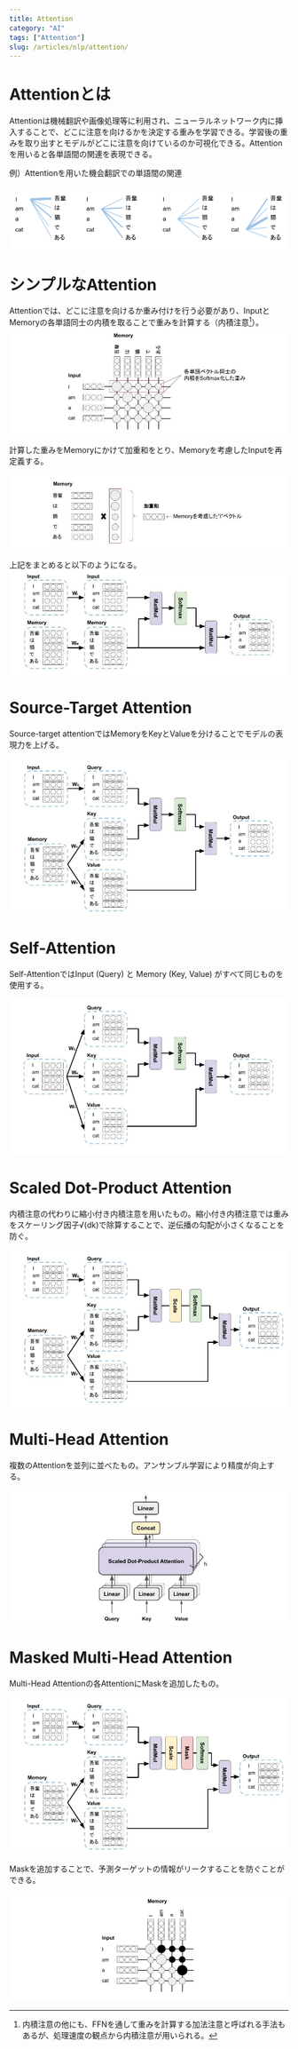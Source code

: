 ```yaml
---
title: Attention
category: "AI"
tags: ["Attention"]
slug: /articles/nlp/attention/
---
```


# Attentionとは
Attentionは機械翻訳や画像処理等に利用され、ニューラルネットワーク内に挿入することで、どこに注意を向けるかを決定する重みを学習できる。学習後の重みを取り出すとモデルがどこに注意を向けているのか可視化できる。Attentionを用いると各単語間の関連を表現できる。

例）Attentionを用いた機会翻訳での単語間の関連

![Attentionの使用例](./ex-attention.png)

# シンプルなAttention
Attentionでは、どこに注意を向けるか重み付けを行う必要があり、InputとMemoryの各単語同士の内積を取ることで重みを計算する（内積注意[^1]）。
![Simple-Attention](./simple-attention-1.jpg)

[^1]: 内積注意の他にも、FFNを通して重みを計算する加法注意と呼ばれる手法もあるが、処理速度の観点から内積注意が用いられる。

計算した重みをMemoryにかけて加重和をとり、Memoryを考慮したInputを再定義する。

![Simple-Attention](./simple-attention-2.jpg)

上記をまとめると以下のようになる。
![Simple-Attention](./simple-attention-3.jpg)

# Source-Target Attention
Source-target attentionではMemoryをKeyとValueを分けることでモデルの表現力を上げる。

![Source-Target-Attention](./source-target-attention.jpg)

# Self-Attention
Self-AttentionではInput (Query) と Memory (Key, Value) がすべて同じものを使用する。

![Self-Attention](./self-attention.jpg)

# Scaled Dot-Product Attention
内積注意の代わりに縮小付き内積注意を用いたもの。縮小付き内積注意では重みをスケーリング因子√(dk)で除算することで、逆伝播の勾配が小さくなることを防ぐ。

![Self-Attention](./scaled-dot-product-attention.jpg)


# Multi-Head Attention
複数のAttentionを並列に並べたもの。アンサンブル学習により精度が向上する。

![Self-Attention](./multi-head-attention.jpg)

# Masked Multi-Head Attention
Multi-Head Attentionの各AttentionにMaskを追加したもの。

![Self-Attention](./masked-multi-head-attention-1.jpg)

Maskを追加することで、予測ターゲットの情報がリークすることを防ぐことができる。

![Self-Attention](./masked-multi-head-attention-2.jpg)

